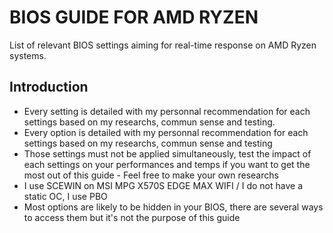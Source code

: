 # BIOS GUIDE FOR AMD RYZEN

List of relevant BIOS settings aiming for real-time response on AMD Ryzen systems.

## Introduction 

- Every setting is detailed with my personnal recommendation for each settings based on my researchs, commun sense and testing.									
- Every option is detailed with my personnal recommendation for each settings based on my researchs, commun sense and testing										
- Those settings must not be applied simultaneously, test the impact of each settings on your performances and temps if you want to get the most out of this guide 			 - Feel free to make your own researchs										
- I use SCEWIN on MSI MPG X570S EDGE MAX WIFI / I do not have a static OC, I use PBO										
- Most options are likely to be hidden in your BIOS, there are several ways to access them but it's not the purpose of this guide		
